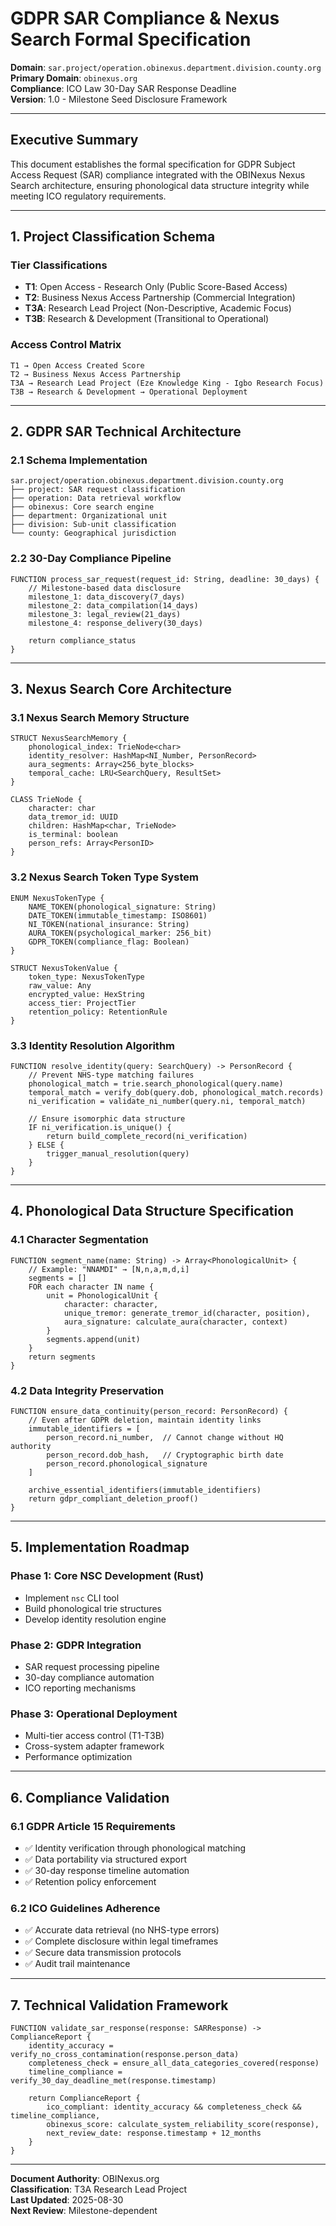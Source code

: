 # GDPR SAR Compliance & Nexus Search Formal Specification

**Domain**: `sar.project/operation.obinexus.department.division.county.org`  
**Primary Domain**: `obinexus.org`  
**Compliance**: ICO Law 30-Day SAR Response Deadline  
**Version**: 1.0 - Milestone Seed Disclosure Framework

---

## Executive Summary

This document establishes the formal specification for GDPR Subject Access Request (SAR) compliance integrated with the OBINexus Nexus Search architecture, ensuring phonological data structure integrity while meeting ICO regulatory requirements.

---

## 1. Project Classification Schema

### Tier Classifications
- **T1**: Open Access - Research Only (Public Score-Based Access)
- **T2**: Business Nexus Access Partnership (Commercial Integration)  
- **T3A**: Research Lead Project (Non-Descriptive, Academic Focus)
- **T3B**: Research & Development (Transitional to Operational)

### Access Control Matrix
```
T1 → Open Access Created Score
T2 → Business Nexus Access Partnership
T3A → Research Lead Project (Eze Knowledge King - Igbo Research Focus)
T3B → Research & Development → Operational Deployment
```

---

## 2. GDPR SAR Technical Architecture

### 2.1 Schema Implementation
```
sar.project/operation.obinexus.department.division.county.org
├── project: SAR request classification
├── operation: Data retrieval workflow
├── obinexus: Core search engine
├── department: Organizational unit
├── division: Sub-unit classification
└── county: Geographical jurisdiction
```

### 2.2 30-Day Compliance Pipeline
```pseudo
FUNCTION process_sar_request(request_id: String, deadline: 30_days) {
    // Milestone-based data disclosure
    milestone_1: data_discovery(7_days)
    milestone_2: data_compilation(14_days) 
    milestone_3: legal_review(21_days)
    milestone_4: response_delivery(30_days)
    
    return compliance_status
}
```

---

## 3. Nexus Search Core Architecture

### 3.1 Nexus Search Memory Structure
```pseudo
STRUCT NexusSearchMemory {
    phonological_index: TrieNode<char>
    identity_resolver: HashMap<NI_Number, PersonRecord>
    aura_segments: Array<256_byte_blocks>
    temporal_cache: LRU<SearchQuery, ResultSet>
}

CLASS TrieNode {
    character: char
    data_tremor_id: UUID
    children: HashMap<char, TrieNode>
    is_terminal: boolean
    person_refs: Array<PersonID>
}
```

### 3.2 Nexus Search Token Type System
```pseudo
ENUM NexusTokenType {
    NAME_TOKEN(phonological_signature: String)
    DATE_TOKEN(immutable_timestamp: ISO8601)  
    NI_TOKEN(national_insurance: String)
    AURA_TOKEN(psychological_marker: 256_bit)
    GDPR_TOKEN(compliance_flag: Boolean)
}

STRUCT NexusTokenValue {
    token_type: NexusTokenType
    raw_value: Any
    encrypted_value: HexString
    access_tier: ProjectTier
    retention_policy: RetentionRule
}
```

### 3.3 Identity Resolution Algorithm
```pseudo
FUNCTION resolve_identity(query: SearchQuery) -> PersonRecord {
    // Prevent NHS-type matching failures
    phonological_match = trie.search_phonological(query.name)
    temporal_match = verify_dob(query.dob, phonological_match.records)
    ni_verification = validate_ni_number(query.ni, temporal_match)
    
    // Ensure isomorphic data structure
    IF ni_verification.is_unique() {
        return build_complete_record(ni_verification)
    } ELSE {
        trigger_manual_resolution(query)
    }
}
```

---

## 4. Phonological Data Structure Specification

### 4.1 Character Segmentation
```pseudo
FUNCTION segment_name(name: String) -> Array<PhonologicalUnit> {
    // Example: "NNAMDI" → [N,n,a,m,d,i]
    segments = []
    FOR each character IN name {
        unit = PhonologicalUnit {
            character: character,
            unique_tremor: generate_tremor_id(character, position),
            aura_signature: calculate_aura(character, context)
        }
        segments.append(unit)
    }
    return segments
}
```

### 4.2 Data Integrity Preservation
```pseudo
FUNCTION ensure_data_continuity(person_record: PersonRecord) {
    // Even after GDPR deletion, maintain identity links
    immutable_identifiers = [
        person_record.ni_number,  // Cannot change without HQ authority
        person_record.dob_hash,   // Cryptographic birth date
        person_record.phonological_signature
    ]
    
    archive_essential_identifiers(immutable_identifiers)
    return gdpr_compliant_deletion_proof()
}
```

---

## 5. Implementation Roadmap

### Phase 1: Core NSC Development (Rust)
- Implement `nsc` CLI tool
- Build phonological trie structures
- Develop identity resolution engine

### Phase 2: GDPR Integration
- SAR request processing pipeline
- 30-day compliance automation
- ICO reporting mechanisms

### Phase 3: Operational Deployment
- Multi-tier access control (T1-T3B)
- Cross-system adapter framework
- Performance optimization

---

## 6. Compliance Validation

### 6.1 GDPR Article 15 Requirements
- ✅ Identity verification through phonological matching
- ✅ Data portability via structured export
- ✅ 30-day response timeline automation
- ✅ Retention policy enforcement

### 6.2 ICO Guidelines Adherence
- ✅ Accurate data retrieval (no NHS-type errors)
- ✅ Complete disclosure within legal timeframes
- ✅ Secure data transmission protocols
- ✅ Audit trail maintenance

---

## 7. Technical Validation Framework

```pseudo
FUNCTION validate_sar_response(response: SARResponse) -> ComplianceReport {
    identity_accuracy = verify_no_cross_contamination(response.person_data)
    completeness_check = ensure_all_data_categories_covered(response)
    timeline_compliance = verify_30_day_deadline_met(response.timestamp)
    
    return ComplianceReport {
        ico_compliant: identity_accuracy && completeness_check && timeline_compliance,
        obinexus_score: calculate_system_reliability_score(response),
        next_review_date: response.timestamp + 12_months
    }
}
```

---

**Document Authority**: OBINexus.org  
**Classification**: T3A Research Lead Project  
**Last Updated**: 2025-08-30  
**Next Review**: Milestone-dependent